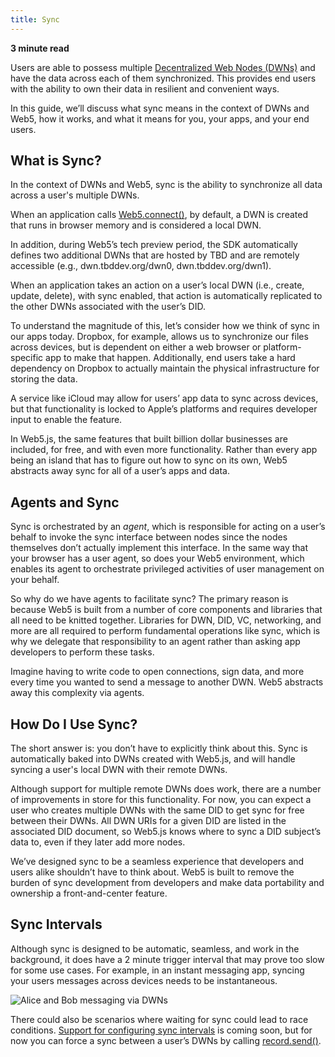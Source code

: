 ```yaml
---
title: Sync
---
```


**3 minute read**

Users are able to possess multiple [Decentralized Web Nodes (DWNs)](/docs/web5/learn/decentralized-web-nodes) and have the data across each of them synchronized. This provides end users with the ability to own their data in resilient and convenient ways. 

In this guide, we’ll discuss what sync means in the context of DWNs and Web5, how it works, and what it means for you, your apps, and your end users.


## What is Sync?

In the context of DWNs and Web5, sync is the ability to synchronize all data across a user's multiple DWNs. 

When an application calls [Web5.connect()](/api/web5-js#connectoptions), by default, a DWN is created that runs in browser memory and is considered a local DWN. 

In addition, during Web5’s tech preview period, the SDK automatically defines two additional DWNs that are hosted by TBD and are remotely accessible (e.g., dwn.tbddev.org/dwn0, dwn.tbddev.org/dwn1).

When an application takes an action on a user’s local DWN (i.e., create, update, delete), with sync enabled, that action is automatically replicated to the other DWNs associated with the user’s DID. 

To understand the magnitude of this, let’s consider how we think of sync in our apps today. Dropbox, for example, allows us to synchronize our files across devices, but is dependent on either a web browser or platform-specific app to make that happen. Additionally, end users take a hard dependency on Dropbox to actually maintain the physical infrastructure for storing the data.

A service like iCloud may allow for users’ app data to sync across devices, but that functionality is locked to Apple’s platforms and requires developer input to enable the feature. 

In Web5.js, the same features that built billion dollar businesses are included, for free, and with even more functionality. Rather than every app being an island that has to figure out how to sync on its own, Web5 abstracts away sync for all of a user’s apps and data.


## Agents and Sync

Sync is orchestrated by an _agent_, which is responsible for acting on a user’s behalf to invoke the sync interface between nodes since the nodes themselves don’t actually implement this interface. In the same way that your browser has a user agent, so does your Web5 environment, which enables its agent to orchestrate privileged activities of user management on your behalf.

So why do we have agents to facilitate sync? The primary reason is because Web5 is built from a number of core components and libraries that all need to be knitted together. Libraries for DWN, DID, VC, networking, and more are all required to perform fundamental operations like sync, which is why we delegate that responsibility to an agent rather than asking app developers to perform these tasks. 

Imagine having to write code to open connections, sign data, and more every time you wanted to send a message to another DWN. Web5 abstracts away this complexity via agents.


## How Do I Use Sync?

The short answer is: you don’t have to explicitly think about this. Sync is automatically baked into DWNs created with Web5.js, and will handle syncing a user's local DWN with their remote DWNs. 

Although support for multiple remote DWNs does work, there are a number of improvements in store for this functionality. For now, you can expect a user who creates multiple DWNs with the same DID to get sync for free between their DWNs. All DWN URIs for a given DID are listed in the associated DID document, so Web5.js knows where to sync a DID subject’s data to, even if they later add more nodes. 

We’ve designed sync to be a seamless experience that developers and users alike shouldn’t have to think about. Web5 is built to remove the burden of sync development from developers and make data portability and ownership a front-and-center feature.


## Sync Intervals

Although sync is designed to be automatic, seamless, and work in the background, it does have a 2 minute trigger interval that may prove too slow for some use cases. For example, in an instant messaging app, syncing your users messages across devices needs to be instantaneous. 

![Alice and Bob messaging via DWNs](/img/alice-bob-dwn.png)

There could also be scenarios where waiting for sync could lead to race conditions. [Support for configuring sync intervals](https://github.com/TBD54566975/web5-js/pull/124) is coming soon, but for now you can force a sync between a user’s DWNs by calling [record.send()](/api/web5-js/dwn/record#senddid).
